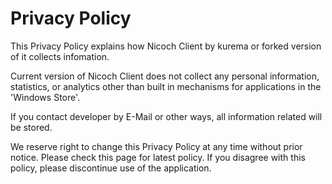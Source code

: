 # Privacy Policy
This Privacy Policy explains how Nicoch Client by kurema or forked version of it collects infomation.

Current version of Nicoch Client does not collect any personal information, statistics, or analytics other than built in mechanisms for applications in the 'Windows Store'.

If you contact developer by E-Mail or other ways, all information related will be stored.

We reserve right to change this Privacy Policy at any time without prior notice. Please check this page for latest policy. If you disagree with this policy, please discontinue use of the application.
